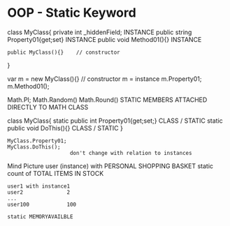 # OOP - Static Keyword

class MyClass{
private int _hiddenField; INSTANCE
public string Property01{get;set} INSTANCE
public void Method01(){} INSTANCE

```
public MyClass(){}    // constructor
```

}

var m = new MyClass(){} // constructor
m = instance
m.Property01;
m.Method01();

Math.PI;
Math.Random()
Math.Round()
STATIC MEMBERS ATTACHED DIRECTLY TO MATH CLASS

class MyClass{
static public int Property01{get;set;} CLASS / STATIC
static public void DoThis(){} CLASS / STATIC
}

```
MyClass.Property01;
MyClass.DoThis();  
					don't change with relation to instances
```

Mind Picture
user (instance) with PERSONAL SHOPPING BASKET
static count of TOTAL ITEMS IN STOCK

```
user1 with instance1
user2              2
...
user100            100

static MEMORYAVAILBLE
```
